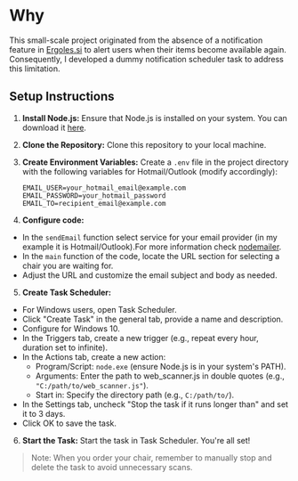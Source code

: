 # Why

This small-scale project originated from the absence of a notification feature in [Ergoles.si](https://www.ergoles.si/) to alert users when their items become available again. Consequently, I developed a dummy notification scheduler task to address this limitation.

## Setup Instructions

1. **Install Node.js:**
   Ensure that Node.js is installed on your system. You can download it [here](https://nodejs.org/).

2. **Clone the Repository:**
   Clone this repository to your local machine.

3. **Create Environment Variables:**
   Create a `.env` file in the project directory with the following variables for Hotmail/Outlook (modify accordingly):

   ```plaintext
   EMAIL_USER=your_hotmail_email@example.com
   EMAIL_PASSWORD=your_hotmail_password
   EMAIL_TO=recipient_email@example.com
   ```

4. **Configure code:**

- In the `sendEmail` function select service for your email provider (in my example it is Hotmail/Outlook).For more information check [nodemailer](https://nodemailer.com/).
- In the `main` function of the code, locate the URL section for selecting a chair you are waiting for.
- Adjust the URL and customize the email subject and body as needed.

5. **Create Task Scheduler:**

- For Windows users, open Task Scheduler.
- Click "Create Task" in the general tab, provide a name and description.
- Configure for Windows 10.
- In the Triggers tab, create a new trigger (e.g., repeat every hour, duration set to infinite).
- In the Actions tab, create a new action:
  - Program/Script: `node.exe` (ensure Node.js is in your system's PATH).
  - Arguments: Enter the path to web_scanner.js in double quotes (e.g., `"C:/path/to/web_scanner.js"`).
  - Start in: Specify the directory path (e.g., `C:/path/to/`).
- In the Settings tab, uncheck "Stop the task if it runs longer than" and set it to 3 days.
- Click OK to save the task.

6. **Start the Task:**
   Start the task in Task Scheduler. You're all set!

> Note: When you order your chair, remember to manually stop and delete the task to avoid unnecessary scans.
